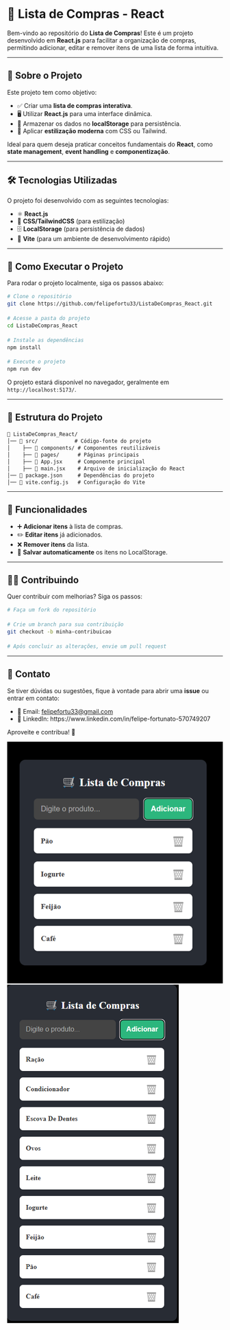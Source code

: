# 🛒 Lista de Compras - React

Bem-vindo ao repositório do **Lista de Compras**! Este é um projeto desenvolvido em **React.js** para facilitar a organização de compras, permitindo adicionar, editar e remover itens de uma lista de forma intuitiva.

---

## 📖 Sobre o Projeto

Este projeto tem como objetivo:

- ✅ Criar uma **lista de compras interativa**.
- 🖥️ Utilizar **React.js** para uma interface dinâmica.
- 💾 Armazenar os dados no **localStorage** para persistência.
- 🎨 Aplicar **estilização moderna** com CSS ou Tailwind.

Ideal para quem deseja praticar conceitos fundamentais do **React**, como **state management**, **event handling** e **componentização**.

---

## 🛠 Tecnologias Utilizadas

O projeto foi desenvolvido com as seguintes tecnologias:

- ⚛️ **React.js**
- 🎨 **CSS/TailwindCSS** (para estilização)
- 🗄 **LocalStorage** (para persistência de dados)
- 🚀 **Vite** (para um ambiente de desenvolvimento rápido)

---

## 🚀 Como Executar o Projeto

Para rodar o projeto localmente, siga os passos abaixo:

```bash
# Clone o repositório
git clone https://github.com/felipefortu33/ListaDeCompras_React.git

# Acesse a pasta do projeto
cd ListaDeCompras_React

# Instale as dependências
npm install

# Execute o projeto
npm run dev
```

O projeto estará disponível no navegador, geralmente em `http://localhost:5173/`.

---

## 📂 Estrutura do Projeto

```plaintext
📁 ListaDeCompras_React/
│── 📁 src/            # Código-fonte do projeto
│    ├── 📁 components/ # Componentes reutilizáveis
│    ├── 📁 pages/      # Páginas principais
│    ├── 📄 App.jsx     # Componente principal
│    ├── 📄 main.jsx    # Arquivo de inicialização do React
│── 📄 package.json     # Dependências do projeto
│── 📄 vite.config.js   # Configuração do Vite
```

---

## 🎯 Funcionalidades

- ➕ **Adicionar itens** à lista de compras.
- ✏️ **Editar itens** já adicionados.
- ❌ **Remover itens** da lista.
- 💾 **Salvar automaticamente** os itens no LocalStorage.

---

## 🧑‍💻 Contribuindo

Quer contribuir com melhorias? Siga os passos:

```bash
# Faça um fork do repositório

# Crie um branch para sua contribuição
git checkout -b minha-contribuicao

# Após concluir as alterações, envie um pull request
```

---

## 📧 Contato

Se tiver dúvidas ou sugestões, fique à vontade para abrir uma **issue** ou entrar em contato:

- 📩 Email: [felipefortu33@gmail.com](mailto\:felipefortu33@gmail.com)
- 💼 LinkedIn: https\://www\.linkedin.com/in/felipe-fortunato-570749207

Aproveite e contribua! 🚀





![Imagem Projeto1](https://raw.githubusercontent.com/felipefortu33/ListaDeCompras_React/d6c30ef5a5cba33cb700192c53d244facb71b846/Captura%20de%20tela%202025-02-25%20182257.png)
![Imagem Projeto2](https://raw.githubusercontent.com/felipefortu33/ListaDeCompras_React/d6c30ef5a5cba33cb700192c53d244facb71b846/Captura%20de%20tela%202025-02-25%20185313.png)



